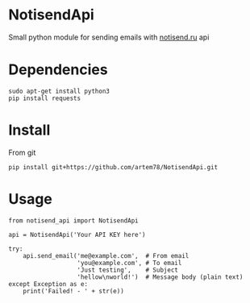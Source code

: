 # NotisendApi
Small python module for sending emails with [notisend.ru](https://app.notisend.ru/mailer) api

# Dependencies

```
sudo apt-get install python3
pip install requests
```

# Install

From git

```
pip install git+https://github.com/artem78/NotisendApi.git
```

# Usage

```python3
from notisend_api import NotisendApi

api = NotisendApi('Your API KEY here')

try:
    api.send_email('me@example.com',  # From email
                   'you@example.com', # To email
                   'Just testing',    # Subject
                   'hellow\nworld!')  # Message body (plain text)
except Exception as e:
    print('Failed! - ' + str(e))
```
